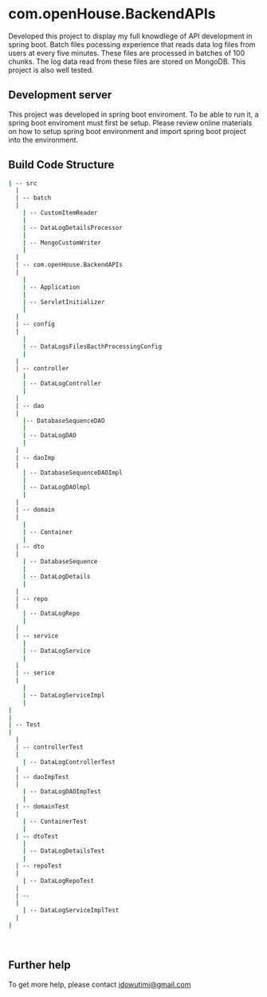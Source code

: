 # com.openHouse.BackendAPIs

Developed this project to display my full knowdlege of API development in spring boot. Batch files pocessing experience that reads data log files from users at every five minutes.  These files are processed in batches of 100 chunks. The log data read from these files are stored  on MongoDB. This project is also well tested.

## Development server

This project was developed in spring boot enviroment. To be able to run it, a spring boot enviroment must first be setup. Please review online materials on how to setup spring boot environment and import spring boot project into the environment.


## Build Code Structure
```bash
| -- src
  |
  | -- batch 
  |
    | -- CustomItemReader
    |
    | -- DataLogDetailsProcessor
    |
    | -- MongoCustomWriter
    |
  |
  | -- com.openHouse.BackendAPIs
  |
    |
    | -- Application
    |
    | -- ServletInitializer
    |
  |
  | -- config
  |
    |
    | -- DataLogsFilesBacthProcessingConfig
    |
  |
  | -- controller
    |
    | -- DataLogController
    |
  |
  | -- dao
  |
    |-- DatabaseSequenceDAO
    |
    | -- DataLogDAO
    |
  |
  | -- daoImp
  |
    | -- DatabaseSequenceDAOImpl
    |
    | -- DataLogDAOlmpl
    |
  |
  | -- domain
  |
    |
    | -- Container
    |
  | -- dto
  |
    | -- DatabaseSequence
    |
    | -- DataLogDetails
    |
  |
  | -- repo
  |
    | -- DataLogRepo
    |
  |
  | -- service
    |
    | -- DataLogService
    |
  |
  | -- serice
  |
    |
    | -- DataLogServiceImpl
    |
|
|
| -- Test
|
  |
  | -- controllerTest
  |
    | -- DataLogControllerTest
  |
  | -- daoImpTest
  |
    | -- DataLogDAOImpTest
    |
  | -- domainTest
  |
    | -- ContainerTest
    |
  | -- dtoTest
    |
    | -- DataLogDetailsTest
    |
  | -- repoTest
  |
    | -- DataLogRepoTest
  |
  | --
  |
    | -- DataLogServiceImplTest
  |
|
    
     
  ```


      
## Further help

To get more help, please contact idowutimi@gmail.com

 


 
